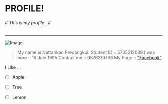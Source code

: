 
# PROFILE! 
###### \# *This is my profile .* \#  

--------------------------

![Image](https://scontent.fbkk13-1.fna.fbcdn.net/v/t1.0-9/26165413_10208266344094991_3837311085182640573_n.jpg?oh=d6ad469dd577e33d5fff55d0d3070d70&oe=5AEBDC0B)

> My name is Nattarikan Predangkul.
> Student ID :: 5735512088
> I was bore :: 16 July 1995
> Contact me :: 0876310763
> My Page    :: ["Facebook"](https://www.facebook.com/nattarikan.pdk) 
  
I Like . .
- [ ] Apple
- [ ] Tree
- [ ] Lemon


